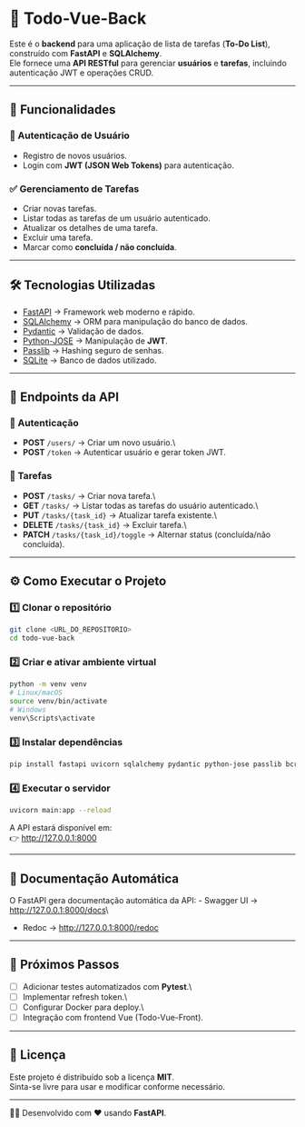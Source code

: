 # 📌 Todo-Vue-Back

Este é o **backend** para uma aplicação de lista de tarefas (**To-Do
List**), construído com **FastAPI** e **SQLAlchemy**.\
Ele fornece uma **API RESTful** para gerenciar **usuários** e
**tarefas**, incluindo autenticação JWT e operações CRUD.

------------------------------------------------------------------------

## 🚀 Funcionalidades

### 🔐 Autenticação de Usuário

-   Registro de novos usuários.
-   Login com **JWT (JSON Web Tokens)** para autenticação.

### ✅ Gerenciamento de Tarefas

-   Criar novas tarefas.
-   Listar todas as tarefas de um usuário autenticado.
-   Atualizar os detalhes de uma tarefa.
-   Excluir uma tarefa.
-   Marcar como **concluída / não concluída**.

------------------------------------------------------------------------

## 🛠️ Tecnologias Utilizadas

-   [FastAPI](https://fastapi.tiangolo.com/) → Framework web moderno e
    rápido.
-   [SQLAlchemy](https://www.sqlalchemy.org/) → ORM para manipulação do
    banco de dados.
-   [Pydantic](https://docs.pydantic.dev/) → Validação de dados.
-   [Python-JOSE](https://python-jose.readthedocs.io/en/latest/) →
    Manipulação de **JWT**.
-   [Passlib](https://passlib.readthedocs.io/) → Hashing seguro de
    senhas.
-   [SQLite](https://www.sqlite.org/index.html) → Banco de dados
    utilizado.

------------------------------------------------------------------------

## 📡 Endpoints da API

### 🔐 Autenticação

-   **POST** `/users/` → Criar um novo usuário.\
-   **POST** `/token` → Autenticar usuário e gerar token JWT.

### 📝 Tarefas

-   **POST** `/tasks/` → Criar nova tarefa.\
-   **GET** `/tasks/` → Listar todas as tarefas do usuário autenticado.\
-   **PUT** `/tasks/{task_id}` → Atualizar tarefa existente.\
-   **DELETE** `/tasks/{task_id}` → Excluir tarefa.\
-   **PATCH** `/tasks/{task_id}/toggle` → Alternar status (concluída/não
    concluída).

------------------------------------------------------------------------

## ⚙️ Como Executar o Projeto

### 1️⃣ Clonar o repositório

``` bash
git clone <URL_DO_REPOSITORIO>
cd todo-vue-back
```

### 2️⃣ Criar e ativar ambiente virtual

``` bash
python -m venv venv
# Linux/macOS
source venv/bin/activate
# Windows
venv\Scripts\activate
```

### 3️⃣ Instalar dependências

``` bash
pip install fastapi uvicorn sqlalchemy pydantic python-jose passlib bcrypt
```

### 4️⃣ Executar o servidor

``` bash
uvicorn main:app --reload
```

A API estará disponível em:\
👉 <http://127.0.0.1:8000>

------------------------------------------------------------------------

## 📖 Documentação Automática

O FastAPI gera documentação automática da API: - Swagger UI →
<http://127.0.0.1:8000/docs>\
- Redoc → <http://127.0.0.1:8000/redoc>

------------------------------------------------------------------------

## 📌 Próximos Passos

-   [ ] Adicionar testes automatizados com **Pytest**.\
-   [ ] Implementar refresh token.\
-   [ ] Configurar Docker para deploy.\
-   [ ] Integração com frontend Vue (Todo-Vue-Front).

------------------------------------------------------------------------

## 📝 Licença

Este projeto é distribuído sob a licença **MIT**.\
Sinta-se livre para usar e modificar conforme necessário.

------------------------------------------------------------------------

👨‍💻 Desenvolvido com ❤️ usando **FastAPI**.
